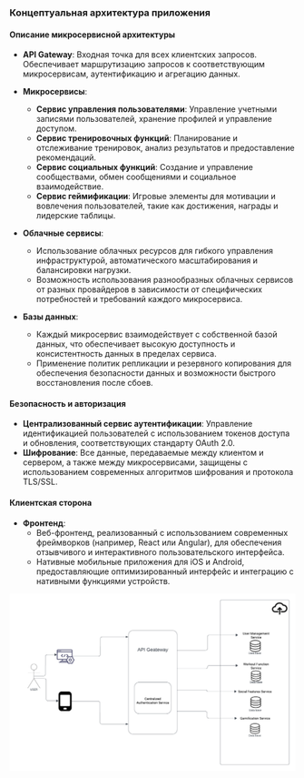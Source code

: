 ### Концептуальная архитектура приложения

#### Описание микросервисной архитектуры

- **API Gateway**: Входная точка для всех клиентских запросов. Обеспечивает маршрутизацию запросов к соответствующим микросервисам, аутентификацию и агрегацию данных.

- **Микросервисы**:
  - **Сервис управления пользователями**: Управление учетными записями пользователей, хранение профилей и управление доступом.
  - **Сервис тренировочных функций**: Планирование и отслеживание тренировок, анализ результатов и предоставление рекомендаций.
  - **Сервис социальных функций**: Создание и управление сообществами, обмен сообщениями и социальное взаимодействие.
  - **Сервис геймификации**: Игровые элементы для мотивации и вовлечения пользователей, такие как достижения, награды и лидерские таблицы.

- **Облачные сервисы**:
  - Использование облачных ресурсов для гибкого управления инфраструктурой, автоматического масштабирования и балансировки нагрузки.
  - Возможность использования разнообразных облачных сервисов от разных провайдеров в зависимости от специфических потребностей и требований каждого микросервиса.

- **Базы данных**:
  - Каждый микросервис взаимодействует с собственной базой данных, что обеспечивает высокую доступность и консистентность данных в пределах сервиса.
  - Применение политик репликации и резервного копирования для обеспечения безопасности данных и возможности быстрого восстановления после сбоев.

#### Безопасность и авторизация

- **Централизованный сервис аутентификации**: Управление идентификацией пользователей с использованием токенов доступа и обновления, соответствующих стандарту OAuth 2.0.
- **Шифрование**: Все данные, передаваемые между клиентом и сервером, а также между микросервисами, защищены с использованием современных алгоритмов шифрования и протокола TLS/SSL.

#### Клиентская сторона

- **Фронтенд**:
  - Веб-фронтенд, реализованный с использованием современных фреймворков (например, React или Angular), для обеспечения отзывчивого и интерактивного пользовательского интерфейса.
  - Нативные мобильные приложения для iOS и Android, предоставляющие оптимизированный интерфейс и интеграцию с нативными функциями устройств.



![Diagram](./properties/4.conceptual_diagram.png)